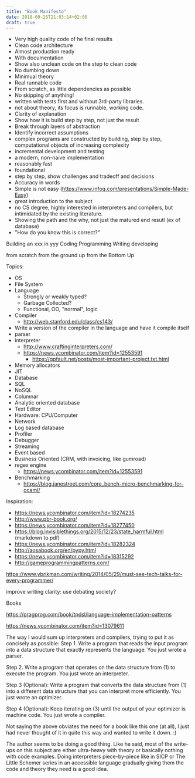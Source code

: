 ```yaml
---
title: "Book Manifesto"
date: 2018-09-26T21:03:14+02:00
draft: true
---
```


- Very high quality code of he final results
- Clean code architecture
- Almost production ready
- With documentation
- Show also unclean code on the step to clean code
- No dumbing down
- Minimual theory
- Real runnable code
- From scratch, as little dependencies as possible
- No skipping of anything!
- written with tests first and without 3rd-party libraries.
- not about theory, its focus is runnable, working code.
- Clarity of explanation
- Show how it is build step by step, not just the result
- Break through layers of abstraction
- Identify incorrect assumptions
- complex programs are constructed by building, step by step, computational objects of increasing complexity
- incremental development and testing
- a modern, non-naive implementation
- reasonably fast
- foundational
- step by step, show challenges and tradeoff and decisions
- Accuracy in words
- Simple is not easy (https://www.infoq.com/presentations/Simple-Made-Easy)
- great introduction to the subject
- no CS degree, highly interested in interpreters and compilers, but intimidated by the existing literature.
- Showing the path and the why, not just the matured end resutl (ex of database)
- "How do you know this is correct?"

Building an xxx in yyy
Coding
Programming
Writing
developing

from scratch
from the ground up
from the Bottom Up

Topics:

- OS
- File System
- Language
  - Strongly or weakly typed?
  - Garbage Collected?
  - Functional, OO, "normal", logic
- Compiler
  - http://web.stanford.edu/class/cs143/
- Write a version of the compiler in the language and have it compile itself
- parser
- interpreter
  - http://www.craftinginterpreters.com/
  - https://news.ycombinator.com/item?id=12553591
    - https://gpfault.net/posts/most-important-project.txt.html
- Memory allocators
- JIT
- Database
- SQL
- NoSQL
- Columnar
- Analytic oriented database
- Text Editor
- Hardware: CPU/Computer
- Network
- Log based database
- Profiler
- Debugger
- Streaming
- Event based
- Business Oriented (CRM, with invoicing, like gumroad)
- regex engine
  - https://news.ycombinator.com/item?id=12553591
- Benchmarking
  - https://blog.janestreet.com/core_bench-micro-benchmarking-for-ocaml/

Inspiration:

- https://news.ycombinator.com/item?id=18274235
- http://www.pbr-book.org/
- https://news.ycombinator.com/item?id=18277450
- https://blog.invisiblethings.org/2015/12/23/state_harmful.html (markdown to pdf)
- https://news.ycombinator.com/item?id=18282324
- http://aosabook.org/en/pypy.html
- https://news.ycombinator.com/item?id=18315292
- http://gameprogrammingpatterns.com/

https://www.ybrikman.com/writing/2014/05/29/must-see-tech-talks-for-every-programmer/

improve writing clarity: use debating society?

Books

https://pragprog.com/book/tpdsl/language-implementation-patterns

https://news.ycombinator.com/item?id=13079611

The way I would sum up interpreters and compilers, trying to put it as concisely as possible:
Step 1. Write a program that reads the input program into a data structure that exactly represents the language. You just wrote a parser.

Step 2. Write a program that operates on the data structure from (1) to execute the program. You just wrote an interpreter.

Step 3 (Optional): Write a program that converts the data structure from (1) into a different data structure that you can interpret more efficiently. You just wrote an optimizer.

Step 4 (Optional): Keep iterating on (3) until the output of your optimizer is machine code. You just wrote a compiler.

Not saying the above obviates the need for a book like this one (at all), I just had never thought of it in quite this way and wanted to write it down. :)

The author seems to be doing a good thing. Like he said, most of the write-ups on this subject are either ultra-heavy with theory or basically nothing with code examples. Doing interpreters piece-by-piece like in SICP or The Little Schemer series in an accessible language gradually giving them the code and theory they need is a good idea.
